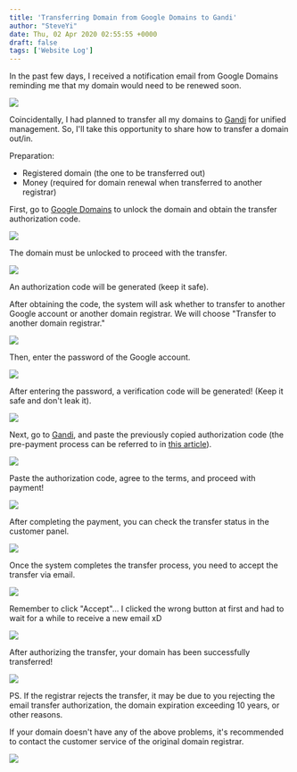 ```yaml
---
title: 'Transferring Domain from Google Domains to Gandi'
author: "SteveYi"
date: Thu, 02 Apr 2020 02:55:55 +0000
draft: false
tags: ['Website Log']
---
```


In the past few days, I received a notification email from Google Domains reminding me that my domain would need to be renewed soon.

![](https://static-a1.steveyi.net/media/blog/2020/04/transfer-domain-from-google-to-gandi-01-1920x1019.png)

Coincidentally, I had planned to transfer all my domains to [Gandi](https://gandi.net) for unified management. So, I'll take this opportunity to share how to transfer a domain out/in.

Preparation:
- Registered domain (the one to be transferred out)
- Money (required for domain renewal when transferred to another registrar)

First, go to [Google Domains](https://domains.google/) to unlock the domain and obtain the transfer authorization code.

![](https://static-a1.steveyi.net/media/blog/2020/04/transfer-domain-from-google-to-gandi-02.jpg)

The domain must be unlocked to proceed with the transfer.

![](https://static-a1.steveyi.net/media/blog/2020/04/transfer-domain-from-google-to-gandi-03-1920x1080.jpg)

An authorization code will be generated (keep it safe).

After obtaining the code, the system will ask whether to transfer to another Google account or another domain registrar. We will choose "Transfer to another domain registrar."

![](https://static-a1.steveyi.net/media/blog/2020/04/transfer-domain-from-google-to-gandi-04.jpg)

Then, enter the password of the Google account.

![](https://static-a1.steveyi.net/media/blog/2020/04/transfer-domain-from-google-to-gandi-05.jpg)

After entering the password, a verification code will be generated! (Keep it safe and don't leak it).

![](https://static-a1.steveyi.net/media/blog/2020/04/transfer-domain-from-google-to-gandi-06.jpg)

Next, go to [Gandi](https://gandi.net), and paste the previously copied authorization code (the pre-payment process can be referred to in [this article](https://blog.steveyi.net/register-domain-at-gandi/)).

![](https://static-a1.steveyi.net/media/blog/2020/04/transfer-domain-from-google-to-gandi-07-1920x945.png)

Paste the authorization code, agree to the terms, and proceed with payment!

![](https://static-a1.steveyi.net/media/blog/2020/04/transfer-domain-from-google-to-gandi-08-1920x945.png)

After completing the payment, you can check the transfer status in the customer panel.

![](https://static-a1.steveyi.net/media/blog/2020/04/transfer-domain-from-google-to-gandi-09-1920x945.png)

Once the system completes the transfer process, you need to accept the transfer via email.

![](https://static-a1.steveyi.net/media/blog/2020/04/transfer-domain-from-google-to-gandi-10-1920x1032.jpg)

Remember to click "Accept"... I clicked the wrong button at first and had to wait for a while to receive a new email xD

![](https://static-a1.steveyi.net/media/blog/2020/04/transfer-domain-from-google-to-gandi-11.jpg)

After authorizing the transfer, your domain has been successfully transferred!

![](https://static-a1.steveyi.net/media/blog/2020/04/transfer-domain-from-google-to-gandi-12-1920x1138.png)

PS. If the registrar rejects the transfer, it may be due to you rejecting the email transfer authorization, the domain expiration exceeding 10 years, or other reasons.

If your domain doesn't have any of the above problems, it's recommended to contact the customer service of the original domain registrar.

![](https://static-a1.steveyi.net/media/blog/2020/04/transfer-domain-from-google-to-gandi-13-1920x945.png)
